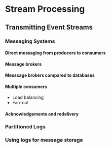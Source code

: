 # Stream Processing

## Transmitting Event Streams

### Messaging Systems

#### Direct messaging from producers to consumers

#### Message brokers

#### Messsage brokers compared to databases

#### Multiple consumers

- Load balancing
- Fan-out

#### Acknowledgements and redelivery

### Partitioned Logs

### Using logs for message storage